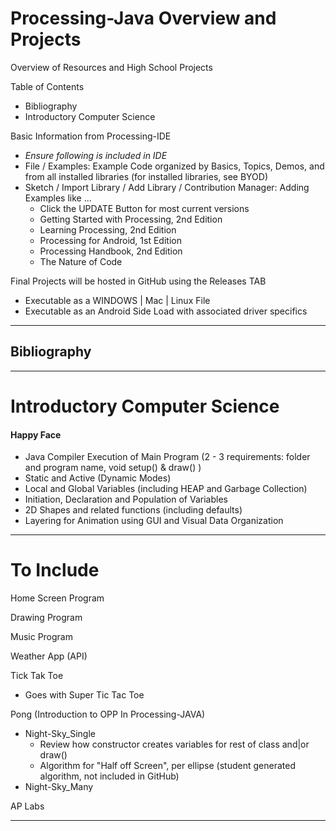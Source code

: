 # Processing-Java Overview and Projects
Overview of Resources and High School Projects

Table of Contents
- Bibliography
- Introductory Computer Science

Basic Information from Processing-IDE
- *Ensure following is included in IDE*
- File / Examples: Example Code organized by Basics, Topics, Demos, and from all installed libraries (for installed libraries, see BYOD)
- Sketch / Import Library / Add Library / Contribution Manager: Adding Examples like ...
  - Click the UPDATE Button for most current versions
  - Getting Started with Processing, 2nd Edition
  - Learning Processing, 2nd Edition
  - Processing for Android, 1st Edition
  - Processing Handbook, 2nd Edition
  - The Nature of Code

Final Projects will be hosted in GitHub using the Releases TAB
- Executable as a WINDOWS | Mac | Linux File
- Executable as an Android Side Load with associated driver specifics

---

## Bibliography


---

# Introductory Computer Science

#### Happy Face
- Java Compiler Execution of Main Program (2 - 3 requirements: folder and program name, void setup() & draw() )
- Static and Active (Dynamic Modes)
- Local and Global Variables (including HEAP and Garbage Collection)
- Initiation, Declaration and Population of Variables
- 2D Shapes and related functions (including defaults)
- Layering for Animation using GUI and Visual Data Organization

---

# To Include

Home Screen Program

Drawing Program

Music Program

Weather App (API)

Tick Tak Toe
- Goes with Super Tic Tac Toe

Pong (Introduction to OPP In Processing-JAVA)
- Night-Sky_Single
  - Review how constructor creates variables for rest of class and|or draw()
  - Algorithm for "Half off Screen", per ellipse (student generated algorithm, not included in GitHub)
- Night-Sky_Many

AP Labs

---
